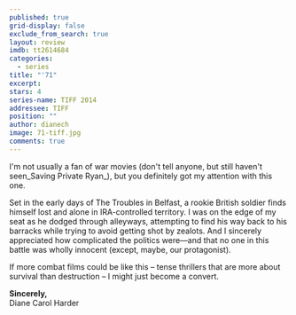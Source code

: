 ```yaml
---
published: true
grid-display: false
exclude_from_search: true
layout: review
imdb: tt2614684
categories: 
  - series
title: "'71"
excerpt: 
stars: 4
series-name: TIFF 2014
addressee: TIFF
position: ""
author: dianech
image: 71-tiff.jpg
comments: true
---
```

I'm not usually a fan of war movies (don't tell anyone, but still haven't seen_Saving Private Ryan_), but you definitely got my attention with this one.

Set in the early days of The Troubles in Belfast, a rookie British soldier finds himself lost and alone in IRA-controlled territory. I was on the edge of my seat as he dodged through alleyways, attempting to find his way back to his barracks while trying to avoid getting shot by zealots. And I sincerely appreciated how complicated the politics were—and that no one in this battle was wholly innocent (except, maybe, our protagonist).

If more combat films could be like this – tense thrillers that are more about survival than destruction – I might just become a convert.

**Sincerely,**  
Diane Carol Harder